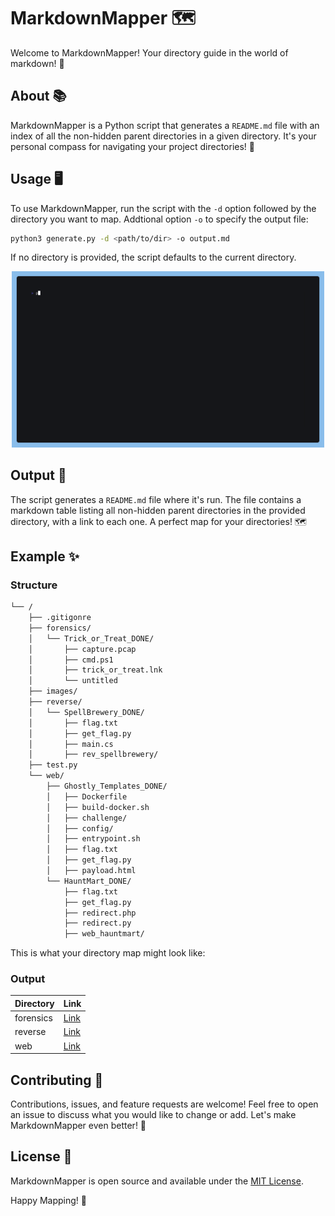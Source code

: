 # MarkdownMapper 🗺️

Welcome to MarkdownMapper! Your directory guide in the world of markdown! 🎉


## About 📚

MarkdownMapper is a Python script that generates a `README.md` file with an index of all the non-hidden parent directories in a given directory. It's your personal compass for navigating your project directories! 🧭

## Usage 🖥️

To use MarkdownMapper, run the script with the `-d` option followed by the directory you want to map. Addtional option `-o` to specify the output file:

```bash
python3 generate.py -d <path/to/dir> -o output.md
```
If no directory is provided, the script defaults to the current directory.

<div align="center">
<img src="media/run.gif" width="500" />
</div>

## Output 📄

The script generates a `README.md` file where it's run. The file contains a markdown table listing all non-hidden parent directories in the provided directory, with a link to each one. A perfect map for your directories! 🗺️

## Example ✨

### Structure
```bash
└── /
    ├── .gitigonre
    ├── forensics/
    │   └── Trick_or_Treat_DONE/
    │       ├── capture.pcap
    │       ├── cmd.ps1
    │       ├── trick_or_treat.lnk
    │       └── untitled
    ├── images/
    ├── reverse/
    │   └── SpellBrewery_DONE/
    │       ├── flag.txt
    │       ├── get_flag.py
    │       ├── main.cs
    │       ├── rev_spellbrewery/
    ├── test.py
    └── web/
        ├── Ghostly_Templates_DONE/
        │   ├── Dockerfile
        │   ├── build-docker.sh
        │   ├── challenge/
        │   ├── config/
        │   ├── entrypoint.sh
        │   ├── flag.txt
        │   ├── get_flag.py
        │   ├── payload.html
        └── HauntMart_DONE/
            ├── flag.txt
            ├── get_flag.py
            ├── redirect.php
            ├── redirect.py
            ├── web_hauntmart/

```
This is what your directory map might look like:
### Output

| Directory | Link |
| --- | --- |
| forensics | [Link](./forensics) |
| reverse | [Link](./reverse) |
| web | [Link](./web) |


## Contributing 🤝

Contributions, issues, and feature requests are welcome! Feel free to open an issue to discuss what you would like to change or add. Let's make MarkdownMapper even better! 🚀

## License 📜

MarkdownMapper is open source and available under the [MIT License](LICENSE).

Happy Mapping! 🎉